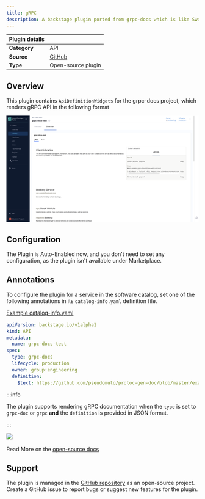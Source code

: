 ```yaml
---
title: gRPC 
description: A backstage plugin ported from grpc-docs which is like Swagger UI, but for gRPC APIs
---
```


| Plugin details |                                                                                |
| -------------- | ------------------------------------------------------------------------------ |
| **Category**   | API                                                                        |
| **Source**     | [GitHub](https://github.com/backstage/backstage/tree/master/plugins/api-docs-module-protoc-gen-doc) |
| **Type**       | Open-source plugin                                                             |


## Overview

This plugin contains `ApiDefinitionWidgets` for the grpc-docs project, which renders gRPC API in the following format

![](./static/grpc-definition.png)

## Configuration

The Plugin is Auto-Enabled now, and you don't need to set any configuration, as the plugin isn't available under Marketplace. 

## Annotations

To configure the plugin for a service in the software catalog, set one of the following annotations in its `catalog-info.yaml` definition file.

[Example catalog-info.yaml](https://github.com/harness-community/idp-samples/blob/main/demo-prorto-api.yaml)

```YAML
apiVersion: backstage.io/v1alpha1
kind: API
metadata:
  name: grpc-docs-test
spec:
  type: grpc-docs
  lifecycle: production
  owner: group:engineering
  definition:
    $text: https://github.com/pseudomuto/protoc-gen-doc/blob/master/examples/doc/example.json
```

:::info

The plugin supports rendering gRPC documentation when the `type` is set to `grpc-doc` or `grpc` **and** the `definition` is provided in JSON format. 

:::

![](./static/grpc.gif)

Read More on the [open-source docs](https://github.com/backstage/backstage/tree/master/plugins/api-docs-module-protoc-gen-doc) 

## Support

The plugin is managed in the [GitHub repository](https://github.com/backstage/backstage/tree/master/plugins/api-docs-module-protoc-gen-doc) as an open-source project. Create a GitHub issue to report bugs or suggest new features for the plugin.
